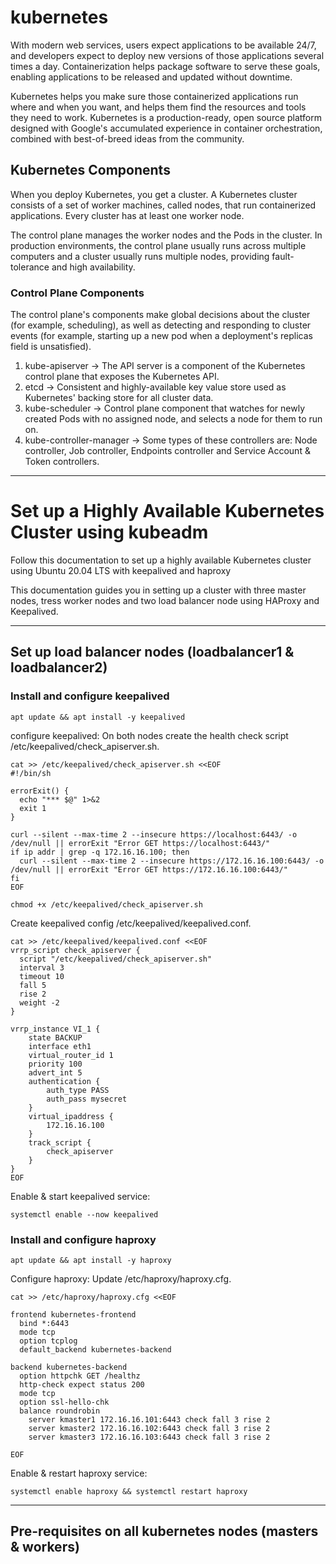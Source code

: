 
# kubernetes
With modern web services, users expect applications to be available 24/7, and developers expect to deploy new versions of those applications several times a day. Containerization helps package software to serve these goals, enabling applications to be released and updated without downtime.

Kubernetes helps you make sure those containerized applications run where and when you want, and helps them find the resources and tools they need to work. Kubernetes is a production-ready, open source platform designed with Google's accumulated experience in container orchestration, combined with best-of-breed ideas from the community.

## Kubernetes Components
When you deploy Kubernetes, you get a cluster. A Kubernetes cluster consists of a set of worker machines, called nodes, that run containerized applications. Every cluster has at least one worker node.

The control plane manages the worker nodes and the Pods in the cluster. In production environments, the control plane usually runs across multiple computers and a cluster usually runs multiple nodes, providing fault-tolerance and high availability.

### Control Plane Components 
The control plane's components make global decisions about the cluster (for example, scheduling), as well as detecting and responding to cluster events (for example, starting up a new pod when a deployment's replicas field is unsatisfied).
 
01) kube-apiserver -> The API server is a component of the Kubernetes control plane that exposes the Kubernetes API.
02) etcd -> Consistent and highly-available key value store used as Kubernetes' backing store for all cluster data.
03) kube-scheduler -> Control plane component that watches for newly created Pods with no assigned node, and selects a node for them to run on.
04) kube-controller-manager -> Some types of these controllers are: Node controller, Job controller, Endpoints controller and Service Account & Token controllers.

***

# Set up a Highly Available Kubernetes Cluster using kubeadm
Follow this documentation to set up a highly available Kubernetes cluster using Ubuntu 20.04 LTS with keepalived and haproxy

This documentation guides you in setting up a cluster with three master nodes, tress worker nodes and two load balancer node using HAProxy and Keepalived.

***


## Set up load balancer nodes (loadbalancer1 & loadbalancer2)

### Install and configure keepalived

```
apt update && apt install -y keepalived 
```
configure keepalived:
On both nodes create the health check script /etc/keepalived/check_apiserver.sh.

```
cat >> /etc/keepalived/check_apiserver.sh <<EOF
#!/bin/sh

errorExit() {
  echo "*** $@" 1>&2
  exit 1
}

curl --silent --max-time 2 --insecure https://localhost:6443/ -o /dev/null || errorExit "Error GET https://localhost:6443/"
if ip addr | grep -q 172.16.16.100; then
  curl --silent --max-time 2 --insecure https://172.16.16.100:6443/ -o /dev/null || errorExit "Error GET https://172.16.16.100:6443/"
fi
EOF

chmod +x /etc/keepalived/check_apiserver.sh
```

Create keepalived config /etc/keepalived/keepalived.conf.

```
cat >> /etc/keepalived/keepalived.conf <<EOF
vrrp_script check_apiserver {
  script "/etc/keepalived/check_apiserver.sh"
  interval 3
  timeout 10
  fall 5
  rise 2
  weight -2
}

vrrp_instance VI_1 {
    state BACKUP
    interface eth1
    virtual_router_id 1
    priority 100
    advert_int 5
    authentication {
        auth_type PASS
        auth_pass mysecret
    }
    virtual_ipaddress {
        172.16.16.100
    }
    track_script {
        check_apiserver
    }
}
EOF
```
Enable & start keepalived service:

```
systemctl enable --now keepalived
```
### Install and configure haproxy

```
apt update && apt install -y haproxy
```
Configure haproxy:
Update /etc/haproxy/haproxy.cfg.

```
cat >> /etc/haproxy/haproxy.cfg <<EOF

frontend kubernetes-frontend
  bind *:6443
  mode tcp
  option tcplog
  default_backend kubernetes-backend

backend kubernetes-backend
  option httpchk GET /healthz
  http-check expect status 200
  mode tcp
  option ssl-hello-chk
  balance roundrobin
    server kmaster1 172.16.16.101:6443 check fall 3 rise 2
    server kmaster2 172.16.16.102:6443 check fall 3 rise 2
    server kmaster3 172.16.16.103:6443 check fall 3 rise 2

EOF
```
Enable & restart haproxy service:

```
systemctl enable haproxy && systemctl restart haproxy
```
***

## Pre-requisites on all kubernetes nodes (masters & workers)




 

